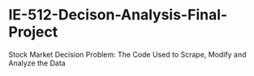 # IE-512-Decison-Analysis-Final-Project
Stock Market Decision Problem: The Code Used to Scrape, Modify and Analyze the Data
